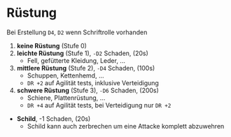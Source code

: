 # Rüstung

Bei Erstellung `D4`, `D2` wenn Schriftrolle vorhanden

1. **keine Rüstung** (Stufe 0)
2. **leichte Rüstung** (Stufe 1), `-D2` Schaden, (20s)
    - Fell, gefütterte Kleidung, Leder, ...
3. **mittlere Rüstung** (Stufe 2), `-D4` Schaden, (100s)
    - Schuppen, Kettenhemd, ...
    - `DR +2` auf Agilität tests, inklusive Verteidigung
4. **schwere Rüstung** (Stufe 3), `-D6` Schaden, (200s)
    - Schiene, Plattenrüstung, ...
    - `DR +4` auf Agilität tests, bei Verteidigung nur `DR +2`

- **Schild**, -1 Schaden, (20s)
    - Schild kann auch zerbrechen um eine Attacke komplett abzuwehren
